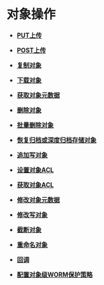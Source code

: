 # 对象操作<a name="obs_04_0079"></a>

-   **[PUT上传](PUT上传.md)**  

-   **[POST上传](POST上传.md)**  

-   **[复制对象](复制对象.md)**  

-   **[下载对象](下载对象.md)**  

-   **[获取对象元数据](获取对象元数据.md)**  

-   **[删除对象](删除对象.md)**  

-   **[批量删除对象](批量删除对象.md)**  

-   **[恢复归档或深度归档存储对象](恢复归档或深度归档存储对象.md)**  

-   **[追加写对象](追加写对象.md)**  

-   **[设置对象ACL](设置对象ACL.md)**  

-   **[获取对象ACL](获取对象ACL.md)**  

-   **[修改对象元数据](修改对象元数据.md)**  

-   **[修改写对象](修改写对象.md)**  

-   **[截断对象](截断对象.md)**  

-   **[重命名对象](重命名对象.md)**  

-   **[回调](回调.md)**  

-   **[配置对象级WORM保护策略](配置对象级WORM保护策略.md)**  

